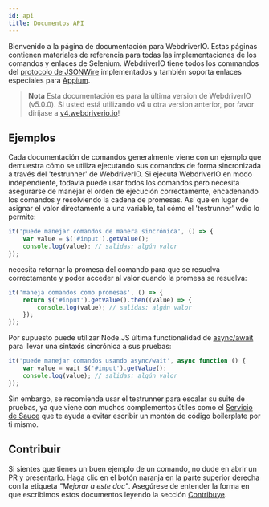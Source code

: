 ```yaml
---
id: api
title: Documentos API
---
```


Bienvenido a la página de documentación para WebdriverIO. Estas páginas contienen materiales de referencia para todas las implementaciones de los comandos y enlaces de Selenium. WebdriverIO tiene todos los commandos del [protocolo de JSONWire](https://github.com/SeleniumHQ/selenium/wiki/JsonWireProtocol) implementados y también soporta enlaces especiales para [Appium](http://appium.io).

> **Nota** Esta documentación es para la última version de WebdriverIO (v5.0.0). Si usted está utilizando v4 u otra version anterior, por favor diríjase a [v4.webdriverio.io](http://v4.webdriverio.io)!

## Ejemplos

Cada documentación de comandos generalmente viene con un ejemplo que demuestra cómo se utiliza ejecutando sus comandos de forma sincronizada a través del 'testrunner' de WebdriverIO. Si ejecuta WebdriverIO en modo independiente, todavía puede usar todos los comandos pero necesita asegurarse de manejar el orden de ejecución correctamente, encadenando los comandos y resolviendo la cadena de promesas. Así que en lugar de asignar el valor directamente a una variable, tal cómo el 'testrunner' wdio lo permite:

```js
it('puede manejar comandos de manera sincrónica', () => {
    var value = $('#input').getValue();
    console.log(value); // salidas: algún valor
});
```

necesita retornar la promesa del comando para que se resuelva correctamente y poder acceder al valor cuando la promesa se resuelva:

```js
it('maneja comandos como promesas', () => {
    return $('#input').getValue().then((value) => {
        console.log(value); // salidas: algún valor
    });
});
```

Por supuesto puede utilizar Node.JS última functionalidad de [async/await](https://github.com/yortus/asyncawait) para llevar una sintaxis sincrónica a sus pruebas:

```js
it('puede manejar comandos usando async/wait', async function () {
    var value = wait $('#input').getValue();
    console.log(value); // salidas: algún valor
});
```

Sin embargo, se recomienda usar el testrunner para escalar su suite de pruebas, ya que viene con muchos complementos útiles como el [Servicio de Sauce](_sauce-service.md) que te ayuda a evitar escribir un montón de código boilerplate por ti mismo.

## Contribuir

Si sientes que tienes un buen ejemplo de un comando, no dude en abrir un PR y presentarlo. Haga clic en el botón naranja en la parte superior derecha con la etiqueta *"Mejorar a este doc"*. Asegúrese de entender la forma en que escribimos estos documentos leyendo la sección [Contribuye](https://github.com/webdriverio/webdriverio/blob/master/CONTRIBUTING.md).